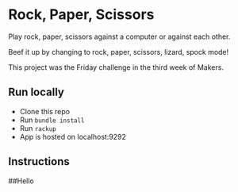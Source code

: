 Rock, Paper, Scissors
==================

Play rock, paper, scissors against a computer or against each other.  

Beef it up by changing to rock, paper, scissors, lizard, spock mode!  

This project was the Friday challenge in the third week of Makers.

Run locally
-------

* Clone this repo
* Run ```bundle install```
* Run ```rackup```
* App is hosted on localhost:9292

Instructions
--------
##Hello  
